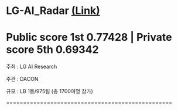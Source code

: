 # LG-AI_Radar [(Link)]([https://dacon.io/competitions/official/236055/overview/description](https://dacon.io/competitions/official/236080/leaderboard))

# Public score 1st 0.77428 | Private score 5th 0.69342

주최 : LG AI Research

주관 : DACON

규모 : LB 1등/975팀 (총 1700여명 참가)

=================================================
